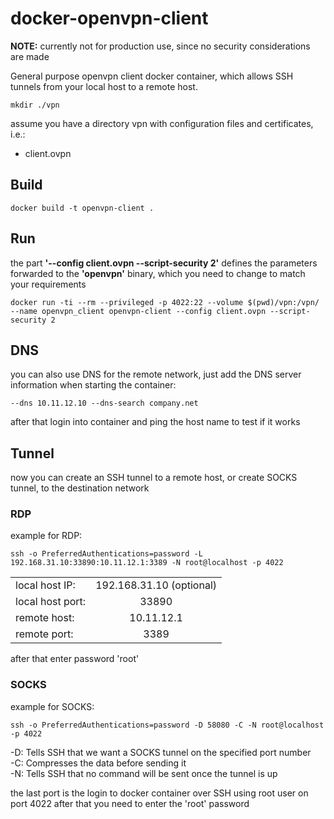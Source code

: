 # docker-openvpn-client

**NOTE:** currently not for production use, since no security considerations are made

General purpose openvpn client docker container, which allows SSH tunnels from your local host to a remote host.

    mkdir ./vpn

assume you have a directory vpn with configuration files and certificates, i.e.:
-  client.ovpn

## Build

    docker build -t openvpn-client .

## Run
the part **'--config client.ovpn --script-security 2'** defines the parameters forwarded to the **'openvpn'** binary, which you need to change to match your requirements

    docker run -ti --rm --privileged -p 4022:22 --volume $(pwd)/vpn:/vpn/ --name openvpn_client openvpn-client --config client.ovpn --script-security 2

## DNS

you can also use DNS for the remote network, just add the DNS server information when starting the container:

    --dns 10.11.12.10 --dns-search company.net

after that login into container and ping the host name to test if it works


## Tunnel
now you can create an SSH tunnel to a remote host, or create SOCKS tunnel, to the destination network 

### RDP
example for RDP:

    ssh -o PreferredAuthentications=password -L 192.168.31.10:33890:10.11.12.1:3389 -N root@localhost -p 4022

|                 |                          |
| --------------- |:------------------------:|
| local host IP:  | 192.168.31.10 (optional) |
| local host port:| 33890                    |
| remote host:    | 10.11.12.1               |
| remote port:    | 3389                     |


after that enter password 'root'

### SOCKS
example for SOCKS:

    ssh -o PreferredAuthentications=password -D 58080 -C -N root@localhost -p 4022

-D: Tells SSH that we want a SOCKS tunnel on the specified port number  
-C: Compresses the data before sending it  
-N: Tells SSH that no command will be sent once the tunnel is up  

the last port is the login to docker container over SSH using root user on port 4022
after that you need to enter the 'root' password
